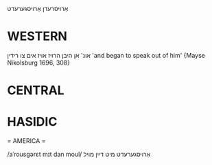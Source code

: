 אַרויסרעדן
אַרויסגערעדט

WESTERN
========

אונ' אן היבן הרויז אויז אים צו רידין
'and began to speak out of him'
{Mayse Nikolsburg 1696, 308}

CENTRAL
========

HASIDIC
=======
= AMERICA = 

/aˈrousgərɛt mɪt dan moul/ אַרויסגערעדט מיט דײַן מויל